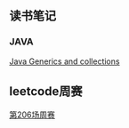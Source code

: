 ## 读书笔记

### JAVA

[Java Generics and collections](https://github.com/incendi0/Lumos/issues/2)

## leetcode周赛

[第206场周赛](https://github.com/incendi0/Lumos/issues/1)
